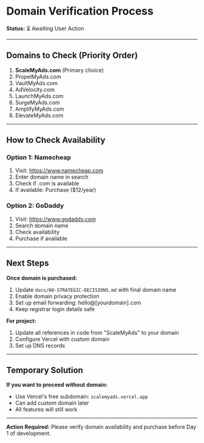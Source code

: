 # Domain Verification Process

**Status:** ⏳ Awaiting User Action

---

## Domains to Check (Priority Order)

1. **ScaleMyAds.com** (Primary choice)
2. PropelMyAds.com
3. VaultMyAds.com
4. AdVelocity.com
5. LaunchMyAds.com
6. SurgeMyAds.com
7. AmplifyMyAds.com
8. ElevateMyAds.com

---

## How to Check Availability

### Option 1: Namecheap
1. Visit: https://www.namecheap.com
2. Enter domain name in search
3. Check if .com is available
4. If available: Purchase ($12/year)

### Option 2: GoDaddy  
1. Visit: https://www.godaddy.com
2. Search domain name
3. Check availability
4. Purchase if available

---

## Next Steps

**Once domain is purchased:**
1. Update `docs/00-STRATEGIC-DECISIONS.md` with final domain name
2. Enable domain privacy protection
3. Set up email forwarding: hello@[yourdomain].com
4. Keep registrar login details safe

**For project:**
1. Update all references in code from "ScaleMyAds" to your domain
2. Configure Vercel with custom domain
3. Set up DNS records

---

## Temporary Solution

**If you want to proceed without domain:**
- Use Vercel's free subdomain: `scalemyads.vercel.app`
- Can add custom domain later
- All features will still work

---

**Action Required:** Please verify domain availability and purchase before Day 1 of development.
